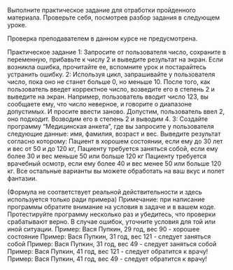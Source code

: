 Выполните практическое задание для отработки пройденного материала. Проверьте себя, посмотрев разбор задания в следующем уроке.

Проверка преподавателем в данном курсе не предусмотрена.

Практическое задание
1: Запросите от пользователя число, сохраните в переменную, прибавьте к числу 2 и выведите результат на экран. Если возникла ошибка, прочитайте ее, вспомните урок и постарайтесь устранить ошибку.
2: Используя цикл, запрашивайте у пользователя число, пока оно не станет больше 0, но меньше 10.
После того, как пользователь введет корректное число, возведите его в степень 2 и выведите на экран.
Например, пользователь вводит число 123, вы сообщаете ему, что число неверное, и говорите о диапазоне допустимых. И просите ввести заново.
Допустим, пользователь ввел 2, оно подходит. Возводим его в степень 2 и выводим 4.
3: Создайте программу “Медицинская анкета”, где вы запросите у пользователя следующие данные: имя, фамилия, возраст и вес.
Выведите результат согласно которому:
Пациент в хорошем состоянии, если ему до 30 лет и вес от 50 и до 120 кг,
Пациенту требуется заняться собой, если ему более 30 и вес меньше 50 или больше 120 кг
Пациенту требуется врачебный осмотр, если ему более 40 и вес менее 50 или больше 120 кг.
Все остальные варианты вы можете обработать на ваш вкус и полет фантазии.

(Формула не соответствует реальной действительности и здесь используется только ради примера)
Примечание: при написание программы обратите внимание на условия в задаче и в вашем коде.  Протестируйте программу несколько раз и убедитесь, что проверки срабатывают верно. В случае ошибок, уточните условия для той или иной ситуации.
Пример: Вася Пупкин, 29 год, вес 90 - хорошее состояние
Пример: Вася Пупкин, 31 год, вес 121 - следует заняться собой
Пример: Вася Пупкин, 31 год, вес 49 - следует заняться собой
Пример: Вася Пупкин, 41 год, вес 121 - следует обратится к врачу!
Пример: Вася Пупкин, 41 год, вес 49 - следует обратится к врачу!
